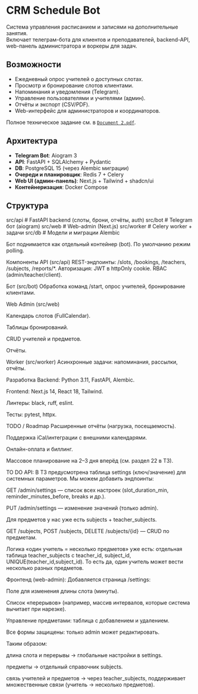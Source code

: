 # CRM Schedule Bot

Система управления расписанием и записями на дополнительные занятия.  
Включает телеграм-бота для клиентов и преподавателей, backend-API, web-панель администратора и воркеры для задач.

## Возможности
- Ежедневный опрос учителей о доступных слотах.
- Просмотр и бронирование слотов клиентами.
- Напоминания и уведомления (Telegram).
- Управление пользователями и учителями (админ).
- Отчёты и экспорт (CSV/PDF).
- Web-интерфейс для администраторов и координаторов.

Полное техническое задание см. в [`Document 2.pdf`](./Document%202.pdf).

## Архитектура
- **Telegram Bot**: Aiogram 3  
- **API**: FastAPI + SQLAlchemy + Pydantic  
- **DB**: PostgreSQL 15 (через Alembic миграции)  
- **Очереди и планировщик**: Redis 7 + Celery  
- **Web UI (админ-панель)**: Next.js + Tailwind + shadcn/ui  
- **Контейнеризация**: Docker Compose  

## Структура
src/api # FastAPI backend (слоты, брони, отчёты, auth)
src/bot # Telegram бот (aiogram)
src/web # Web-admin (Next.js)
src/worker # Celery worker + задачи
src/db # Модели и миграции Alembic



Бот поднимается как отдельный контейнер (bot). По умолчанию режим polling.

Компоненты
API (src/api)
REST-эндпоинты: /slots, /bookings, /teachers, /subjects, /reports/*.
Авторизация: JWT в httpOnly cookie. RBAC (admin/teacher/client).

Бот (src/bot)
Обработка команд /start, опрос учителей, бронирование клиентами.

Web Admin (src/web)

Календарь слотов (FullCalendar).

Таблицы бронирований.

CRUD учителей и предметов.

Отчёты.

Worker (src/worker)
Асинхронные задачи: напоминания, рассылки, отчёты.

Разработка
Backend: Python 3.11, FastAPI, Alembic.

Frontend: Next.js 14, React 18, Tailwind.

Линтеры: black, ruff, eslint.

Тесты: pytest, httpx.

TODO / Roadmap
Расширенные отчёты (нагрузка, посещаемость).

Поддержка iCal/интеграции с внешними календарями.

Онлайн-оплата и биллинг.

Массовое планирование на 2–3 дня вперёд (см. раздел 22 в ТЗ).

TO DO
API:
В ТЗ предусмотрена таблица settings (ключ/значение) для системных параметров.
Мы можем добавить эндпоинты:

GET /admin/settings — список всех настроек (slot_duration_min, reminder_minutes_before, breaks и др.).

PUT /admin/settings — изменение значений (только admin).

Для предметов у нас уже есть subjects + teacher_subjects.

GET /subjects, POST /subjects, DELETE /subjects/{id} — CRUD по предметам.

Логика «один учитель = несколько предметов» уже есть: отдельная таблица teacher_subjects с teacher_id, subject_id, UNIQUE(teacher_id,subject_id). То есть да, один учитель может вести несколько разных предметов.

Фронтенд (web-admin):
Добавляется страница /settings:

Поле для изменения длины слота (минуты).

Список «перерывов» (например, массив интервалов, которые система вычитает при нарезке).

Управление предметами: таблица с добавлением и удалением.

Все формы защищены: только admin может редактировать.

Таким образом:

длина слота и перерывы → глобальные настройки в settings.

предметы → отдельный справочник subjects.

связь учителей и предметов → через teacher_subjects, поддерживает множественные связи (учитель → несколько предметов).